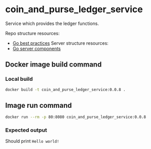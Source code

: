 # coin_and_purse_ledger_service
Service which provides the ledger functions.

Repo structure resources:
- [Go best practices](https://peter.bourgon.org/go-best-practices-2016/#repository-structure)
Server structure resources:
- [Go server components](https://medium.com/statuscode/how-i-write-go-http-services-after-seven-years-37c208122831)


## Docker image build command

### Local build
```Bash
docker build -t coin_and_purse_ledger_service:0.0.8 .
```

## Image run command

```Bash
docker run --rm -p 80:8080 coin_and_purse_ledger_service:0.0.8
```

### Expected output
Should print `Hello world!`
